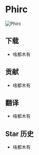 # Phirc

![Phirc](https://files-cf.phira.cn/github-showcase.png)

## 下载

- 啥都木有

## 贡献

- 啥都木有

## 翻译

- 啥都木有

## Star 历史

- 啥都木有
